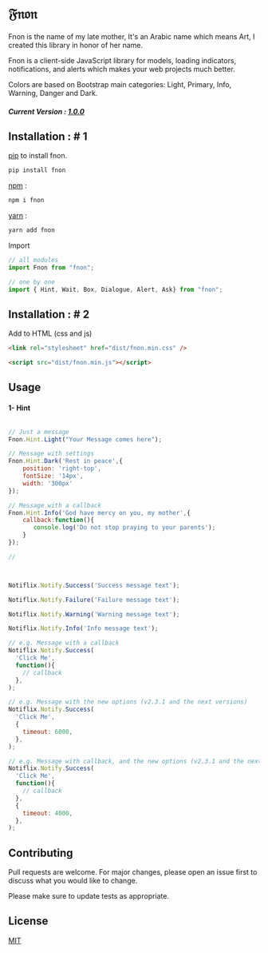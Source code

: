 # 𝔉𝔫𝔬𝔫

Fnon is the name of my late mother, It's an Arabic name which means Art, I created this library in honor of her name.

Fnon is a client-side JavaScript library for models, loading indicators, notifications, and alerts which makes your web projects much better.

Colors are based on Bootstrap main categories: Light, Primary, Info, Warning, Danger and Dark.


##### Current Version : [1.0.0](https://github.com/superawdi/fnon/ReleaseNotes.md "Release Notes")



## Installation  : # 1

[pip](https://pip.pypa.io/en/stable/) to install fnon.

```bash
pip install fnon
```

[npm](https://pip.pypa.io/en/stable/) :

```bash
npm i fnon
```

[yarn](https://pip.pypa.io/en/stable/) :

```bash
yarn add fnon
```


Import

```jsx
// all modules
import Fnon from "fnon";

// one by one
import { Hint, Wait, Box, Dialogue, Alert, Ask} from "fnon";
```

## Installation  : # 2

Add to HTML (css and js)
```html
<link rel="stylesheet" href="dist/fnon.min.css" />

<script src="dist/fnon.min.js"></script>
```



## Usage
#### 1- Hint

```js

// Just a message
Fnon.Hint.Light("Your Message comes here");

// Message with settings
Fnon.Hint.Dark('Rest in peace',{
    position: 'right-top',
    fontSize: '14px',
    width: '300px'
});

// Message with a callback
Fnon.Hint.Info('God have mercy on you, my mother',{
    callback:function(){
       console.log('Do not stop praying to your parents');
    }
});

//



Notiflix.Notify.Success('Success message text');

Notiflix.Notify.Failure('Failure message text');

Notiflix.Notify.Warning('Warning message text');

Notiflix.Notify.Info('Info message text');

// e.g. Message with a callback
Notiflix.Notify.Success(
  'Click Me',
  function(){
    // callback
  },
);

// e.g. Message with the new options (v2.3.1 and the next versions)
Notiflix.Notify.Success(
  'Click Me',
  {
    timeout: 6000,
  },
);

// e.g. Message with callback, and the new options (v2.3.1 and the next versions)
Notiflix.Notify.Success(
  'Click Me',
  function(){
    // callback
  },
  {
    timeout: 4000,
  },
);
```







## Contributing
Pull requests are welcome. For major changes, please open an issue first to discuss what you would like to change.

Please make sure to update tests as appropriate.

## License
[MIT](https://choosealicense.com/licenses/mit/)
